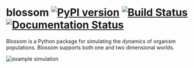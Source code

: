 # blossom [![PyPI version](https://badge.fury.io/py/blossom.svg)](https://badge.fury.io/py/blossom) [![Build Status](https://travis-ci.org/blossom-evolution/blossom.svg?branch=master)](https://travis-ci.org/blossom-evolution/blossom) [![Documentation Status](https://readthedocs.org/projects/blossom/badge/?version=latest)](https://blossom.readthedocs.io/en/latest/?badge=latest)

Blossom is a Python package for simulating the dynamics of organism populations. Blossom supports both one and two dimensional worlds.

![example simulation](media/combined.gif)
